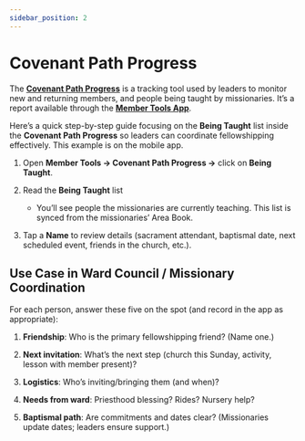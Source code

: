 ```yaml
---
sidebar_position: 2
---
```


# Covenant Path Progress

The [**Covenant Path Progress**](https://www.churchofjesuschrist.org/tools/help/covenant-path-progress-report?lang=eng) is a tracking tool used by leaders to monitor new and returning members, and people being taught by missionaries. It’s a report available through the [**Member Tools App**](https://www.churchofjesuschrist.org/tools/help/about-member-tools?lang=eng). 

Here’s a quick step-by-step guide focusing on the **Being Taught** list inside the **Covenant Path Progress** so leaders can coordinate fellowshipping effectively. This example is on the mobile app. 

1. Open **Member Tools → Covenant Path Progress →** click on **Being Taught**.

2. Read the **Being Taught** list  
   * You’ll see people the missionaries are currently teaching. This list is synced from the missionaries’ Area Book.  
        
3. Tap a **Name** to review details (sacrament attendant, baptismal date, next scheduled event, friends in the church, etc.). 

## Use Case in Ward Council / Missionary Coordination

For each person, answer these five on the spot (and record in the app as appropriate):

1. **Friendship**: Who is the primary fellowshipping friend? (Name one.)

2. **Next invitation**: What’s the next step (church this Sunday, activity, lesson with member present)?

3. **Logistics**: Who’s inviting/bringing them (and when)?

4. **Needs from ward**: Priesthood blessing? Rides? Nursery help?

5. **Baptismal path**: Are commitments and dates clear? (Missionaries update dates; leaders ensure support.)

